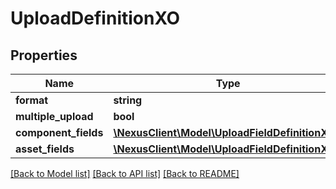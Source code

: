 # UploadDefinitionXO

## Properties
Name | Type | Description | Notes
------------ | ------------- | ------------- | -------------
**format** | **string** |  | [optional] 
**multiple_upload** | **bool** |  | [optional] 
**component_fields** | [**\NexusClient\Model\UploadFieldDefinitionXO[]**](UploadFieldDefinitionXO.md) |  | [optional] 
**asset_fields** | [**\NexusClient\Model\UploadFieldDefinitionXO[]**](UploadFieldDefinitionXO.md) |  | [optional] 

[[Back to Model list]](../README.md#documentation-for-models) [[Back to API list]](../README.md#documentation-for-api-endpoints) [[Back to README]](../README.md)


